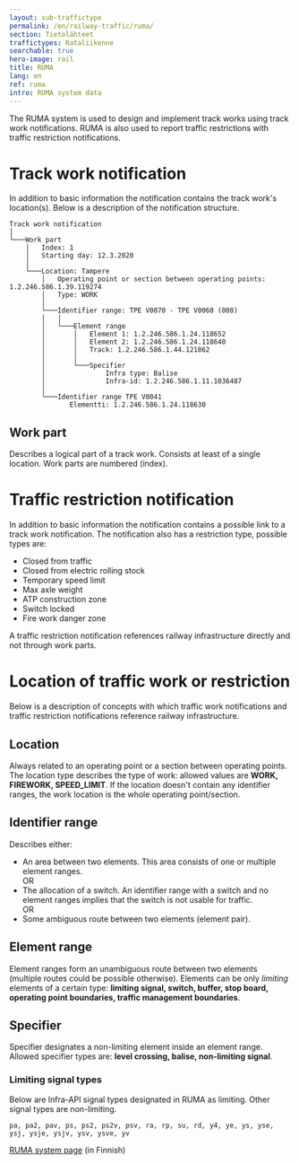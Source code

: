```yaml
---
layout: sub-traffictype
permalink: /en/railway-traffic/ruma/
section: Tietolähteet
traffictypes: Rataliikenne
searchable: true
hero-image: rail
title: RUMA
lang: en
ref: ruma
intro: RUMA system data
---
```


The RUMA system is used to design and implement track works using track work notifications. RUMA is also used to report traffic restrictions with traffic restriction notifications.

# Track work notification
In addition to basic information the notification contains the track work's location(s). Below is a description of the notification structure.

```
Track work notification
│
└───Work part
    │   Index: 1
    │   Starting day: 12.3.2020
    │
    └───Location: Tampere
        │   Operating point or section between operating points: 1.2.246.586.1.39.119274
        │   Type: WORK
        │
        └───Identifier range: TPE V0070 - TPE V0060 (008)
        │   │
        │   └───Element range
        │       │   Element 1: 1.2.246.586.1.24.118652
        │       │   Element 2: 1.2.246.586.1.24.118640
        │       │   Track: 1.2.246.586.1.44.121862
        │       │
        │       └───Specifier
        │               Infra type: Balise
        │               Infra-id: 1.2.246.586.1.11.1036487
        │
        └───Identifier range TPE V0041
               Elementti: 1.2.246.586.1.24.118630
```

## Work part
Describes a logical part of a track work. Consists at least of a single location. Work parts are numbered (index).

# Traffic restriction notification
In addition to basic information the notification contains a possible link to a track work notification. The notification also has a restriction type, possible types are:
- Closed from traffic
- Closed from electric rolling stock
- Temporary speed limit
- Max axle weight
- ATP construction zone
- Switch locked
- Fire work danger zone

A traffic restriction notification references railway infrastructure directly and not through work parts.

# Location of traffic work or restriction
Below is a description of concepts with which traffic work notifications and traffic restriction notifications reference railway infrastructure.

## Location
Always related to an operating point or a section between operating points. The location type describes the type of work: allowed values are **WORK, FIREWORK, SPEED_LIMIT**. If the location doesn't contain any identifier ranges, the work location is the whole operating point/section.

## Identifier range
Describes either:
- An area between two elements. This area consists of one or multiple element ranges.  
OR
- The allocation of a switch. An identifier range with a switch and no element ranges implies that the switch is not usable for traffic.  
OR
- Some ambiguous route between two elements (element pair).

## Element range
Element ranges form an unambiguous route between two elements (multiple routes could be possible otherwise).
Elements can be only *limiting* elements of a certain type: **limiting signal, switch, buffer, stop board, operating point boundaries, traffic management boundaries**.  

## Specifier
Specifier designates a non-limiting element inside an element range. Allowed specifier types are: **level crossing, balise, non-limiting signal**.

### Limiting signal types
Below are Infra-API signal types designated in RUMA as limiting. Other signal types are non-limiting.
```
pa, pa2, pav, ps, ps2, ps2v, psv, ra, rp, su, rd, y4, ye, ys, yse, ysj, ysje, ysjv, ysv, ysve, yv
```

[RUMA system page](https://tmfg.fi/fi/finrail/ruma) (in Finnish)
